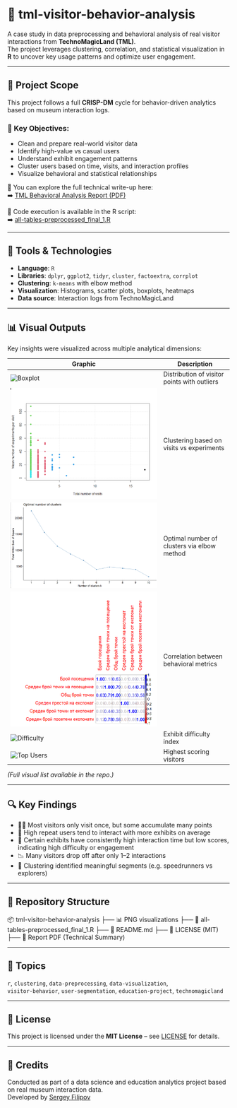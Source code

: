 # 🧠 tml-visitor-behavior-analysis

A case study in data preprocessing and behavioral analysis of real visitor interactions from **TechnoMagicLand (TML)**.  
The project leverages clustering, correlation, and statistical visualization in **R** to uncover key usage patterns and optimize user engagement.

---

## 🧾 Project Scope

This project follows a full **CRISP-DM** cycle for behavior-driven analytics based on museum interaction logs.

### 🧪 Key Objectives:
- Clean and prepare real-world visitor data
- Identify high-value vs casual users
- Understand exhibit engagement patterns
- Cluster users based on time, visits, and interaction profiles
- Visualize behavioral and statistical relationships

📄 You can explore the full technical write-up here:  
➡️ [TML Behavioral Analysis Report (PDF)](./98919ec4-dbf2-4435-a7d6-193cdc55c384.pdf)

🧮 Code execution is available in the R script:  
➡️ [all-tables-preprocessed_final_1.R](./all-tables-preprocessed_final_1_R)

---

## 🧰 Tools & Technologies

- **Language**: `R`
- **Libraries**: `dplyr`, `ggplot2`, `tidyr`, `cluster`, `factoextra`, `corrplot`
- **Clustering**: `k-means` with elbow method
- **Visualization**: Histograms, scatter plots, boxplots, heatmaps
- **Data source**: Interaction logs from TechnoMagicLand

---

## 📊 Visual Outputs

Key insights were visualized across multiple analytical dimensions:

| Graphic | Description |
|--------|-------------|
| ![Boxplot](./Boxplot_of_Total_Points_per_Visitor.png) | Distribution of visitor points with outliers |
| ![Cluster](./ClusterProfile_Visits_vs_Exhibits.png) | Clustering based on visits vs experiments |
| ![Elbow](./Elbow_KMeans.png) | Optimal number of clusters via elbow method |
| ![Corr Matrix](./CorrMatrix_UserMetrics.png) | Correlation between behavioral metrics |
| ![Difficulty](./Difficulty_Coefficient_per_Exhibit_Time_per_Point.png) | Exhibit difficulty index |
| ![Top Users](./Top_10_Users_by_Total_Points.png) | Highest scoring visitors |

_(Full visual list available in the repo.)_

---

## 🔍 Key Findings

- 🧍‍♂️ Most visitors only visit once, but some accumulate many points
- 🧠 High repeat users tend to interact with more exhibits on average
- 🎯 Certain exhibits have consistently high interaction time but low scores, indicating high difficulty or engagement
- 📉 Many visitors drop off after only 1–2 interactions
- 🤖 Clustering identified meaningful segments (e.g. speedrunners vs explorers)

---

## 📁 Repository Structure

📦 tml-visitor-behavior-analysis
├── 📊 PNG visualizations
├── 📄 all-tables-preprocessed_final_1.R
├── 📘 README.md
├── 📑 LICENSE (MIT)
├── 📕 Report PDF (Technical Summary)

---

## 🧠 Topics

`r`, `clustering`, `data-preprocessing`, `data-visualization`,  
`visitor-behavior`, `user-segmentation`, `education-project`, `technomagicland`

---

## 📜 License

This project is licensed under the **MIT License** – see [LICENSE](./LICENSE) for details.

---

## 🙌 Credits

Conducted as part of a data science and education analytics project based on real museum interaction data.  
Developed by [Sergey Filipov](https://github.com/SergeyFilipov)


